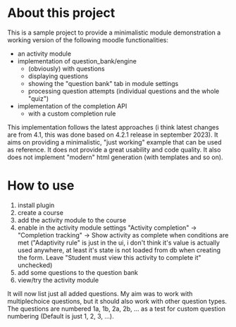# About this project
This is a sample project to provide a minimalistic module demonstration a working version of the following moodle functionalities:
- an activity module
- implementation of question_bank/engine 
  - (obviously) with questions
  - displaying questions
  - showing the "question bank" tab in module settings
  - processing question attempts (individual questions and the whole "quiz")
- implementation of the completion API
  - with a custom completion rule

This implementation follows the latest approaches (i think latest changes are from 4.1, this was done based on 4.2.1 release in september 2023).
It aims on providing a minimalistic, "just working" example that can be used as reference.
It does not provide a great usability and code quality. It also does not implement "modern" html generation (with templates and so on).

# How to use
1) install plugin
2) create a course
3) add the activity module to the course
4) enable in the activity module settings "Activity completion" -> "Completion tracking" -> Show activity as complete when conditions are met ("Adaptivity rule" is just in the ui, i don't think it's value is actually used anywhere, at least it's state is not loaded from db when creating the form. Leave "Student must view this activity to complete it" unchecked)
6) add some questions to the question bank
7) view/try the activity module

It will now list just all added questions. My aim was to work with multiplechoice questions, but it should also work with other question types.
The questions are numbered 1a, 1b, 2a, 2b, ... as a test for custom question numbering (Default is just 1, 2, 3, ...).



